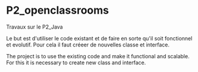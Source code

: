 # P2_openclassrooms
Travaux sur le P2_Java

Le but est d'utiliser le code existant et de faire en sorte qu'il soit fonctionnel et evolutif. Pour cela il faut créeer de nouvelles classe et interface.

The project is to use the existing code and make it functional and scalable. For this it is necessary to create new class and interface.
